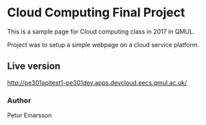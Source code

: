 # Cloud Computing Final Project
This is a sample page for Cloud computing class in 2017 in QMUL. 

Project was to setup a simple webpage on a cloud service platform. 

## Live version
http://pe301apitest1-pe301dev.apps.devcloud.eecs.qmul.ac.uk/

### Author
Petur Einarsson

